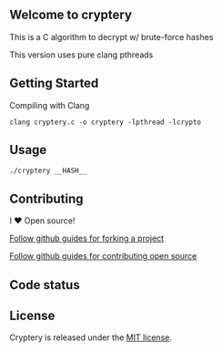 ## Welcome to cryptery

This is a C algorithm to decrypt w/ brute-force hashes

This version uses pure clang pthreads

## Getting Started

Compiling with Clang

```
clang cryptery.c -o cryptery -lpthread -lcrypto
```

## Usage

```
./cryptery __HASH__
```

## Contributing

I :heart: Open source!

[Follow github guides for forking a project](https://guides.github.com/activities/forking/)

[Follow github guides for contributing open source](https://guides.github.com/activities/contributing-to-open-source/#contributing)

## Code status

## License

Cryptery is released under the [MIT license](http://opensource.org/licenses/MIT).
